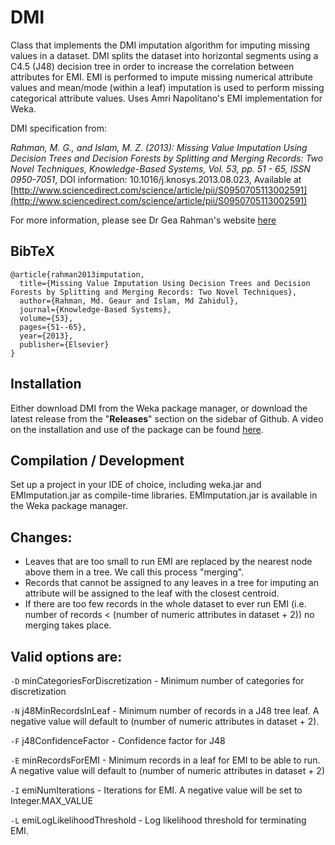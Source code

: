 # DMI

Class that implements the DMI imputation algorithm for imputing missing values in a dataset. DMI splits the dataset into horizontal segments using a C4.5 (J48) decision tree in order to increase the correlation between attributes for EMI. EMI is performed to impute missing numerical attribute values and mean/mode (within a leaf) imputation is used to perform missing categorical attribute values. Uses Amri Napolitano's EMI implementation for Weka.

DMI specification from:

*Rahman, M. G., and Islam, M. Z. (2013): Missing Value Imputation Using Decision Trees and Decision Forests by Splitting and Merging Records: Two Novel Techniques, Knowledge-Based Systems, Vol. 53, pp. 51 - 65, ISSN 0950-7051*, DOI information: 10.1016/j.knosys.2013.08.023, Available at [http://www.sciencedirect.com/science/article/pii/S0950705113002591](http://www.sciencedirect.com/science/article/pii/S0950705113002591)

For more information, please see Dr Gea Rahman's website [here](https://csusap.csu.edu.au/~grahman/)

## BibTeX
```
@article{rahman2013imputation,
  title={Missing Value Imputation Using Decision Trees and Decision Forests by Splitting and Merging Records: Two Novel Techniques},
  author={Rahman, Md. Geaur and Islam, Md Zahidul},
  journal={Knowledge-Based Systems},
  volume={53},
  pages={51--65},
  year={2013},
  publisher={Elsevier}
}
```

## Installation
Either download DMI from the Weka package manager, or download the latest release from the "**Releases**" section on the sidebar of Github. A video on the installation and use of the package can be found [here](https://www.youtube.com/watch?v=mS_2im6XCD8&t=1s).

## Compilation / Development
Set up a project in your IDE of choice, including weka.jar and EMImputation.jar as compile-time libraries. EMImputation.jar is available in the Weka package manager.

## Changes:
- Leaves that are too small to run EMI are replaced by the nearest node above them in a tree. We call this process "merging".
- Records that cannot be assigned to any leaves in a tree for imputing an attribute will be assigned to the leaf with the closest centroid.
- If there are too few records in the whole dataset to ever run EMI (i.e. number of records < (number of numeric attributes in dataset + 2)) no merging takes place.

## Valid options are:
`-D`
minCategoriesForDiscretization - Minimum number of categories for discretization

`-N`
j48MinRecordsInLeaf - Minimum number of records in a J48 tree leaf. A negative value will default to (number of numeric attributes in dataset + 2).

`-F`
j48ConfidenceFactor - Confidence factor for J48

`-E`
minRecordsForEMI - Minimum records in a leaf for EMI to be able to run. A negative value will default to (number of numeric attributes in dataset + 2)

`-I`
emiNumIterations - Iterations for EMI. A negative value will be set to Integer.MAX_VALUE

`-L`
emiLogLikelihoodThreshold - Log likelihood threshold for terminating EMI.
